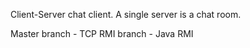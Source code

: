 Client-Server chat client. A single server is a chat room.

Master branch - TCP
RMI branch - Java RMI
